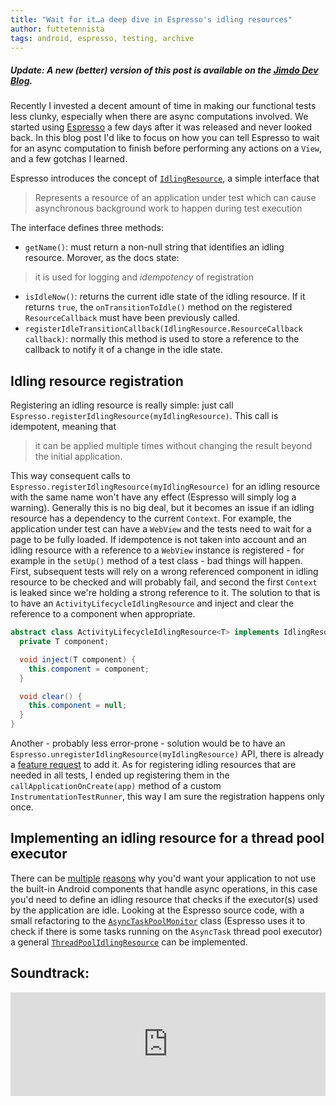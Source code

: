 ```yaml
---
title: "Wait for it…a deep dive in Espresso's idling resources"
author: futtetennista
tags: android, espresso, testing, archive
---
```


##### Update: A new (better) version of this post is available on the [Jimdo Dev Blog](http://dev.jimdo.com/2014/05/09/wait-for-it-a-deep-dive-into-espresso-s-idling-resources/).


Recently I invested a decent amount of time in making our functional tests less clunky, especially when there are async computations involved. We started using [Espresso][espresso] a few days after it was released and never looked back. In this blog post I'd like to focus on how you can tell Espresso to wait for an async computation to finish before performing any actions on a `View`, and a few gotchas I learned.
<!--more-->
Espresso introduces the concept of [`IdlingResource`][ir], a simple interface that

> Represents a resource of an application under test which can cause asynchronous background work to happen during test execution

The interface defines three methods:

* `getName()`: must return a non-null string that identifies an idling resource. Morover, as the docs state:

> it is used for logging and *idempotency* of registration

* `isIdleNow()`: returns the current idle state of the idling resource. If it returns `true`, the `onTransitionToIdle()` method on the registered `ResourceCallback` must have been previously called.
* `registerIdleTransitionCallback(IdlingResource.ResourceCallback callback)`: normally this method is used to store a reference to the callback to notify it of a change in the idle state.

## Idling resource registration
Registering an idling resource is really simple: just call `Espresso.registerIdlingResource(myIdlingResource)`. This call is idempotent, meaning that
> it can be applied multiple times without changing the result beyond the initial application.

This way consequent calls to `Espresso.registerIdlingResource(myIdlingResource)` for an idling resource with the same name won't have any effect (Espresso will simply log a warning). Generally this is no big deal, but it becomes an issue if an idling resource has a dependency to the current `Context`. For example, the application under test can have a `WebView` and the tests need to wait for a page to be fully loaded. If idempotence is not taken into account and an idling resource with a reference to a `WebView` instance is registered - for example in the `setUp()` method of a test class - bad things will happen. First, subsequent tests will rely on a wrong referenced component in idling resource to be checked and will probably fail, and second the first `Context` is leaked since we're holding a strong reference to it. The solution to that is to have an `ActivityLifecycleIdlingResource` and inject and clear the reference to a component when appropriate.
```java
abstract class ActivityLifecycleIdlingResource<T> implements IdlingResource {
  private T component;

  void inject(T component) {
    this.component = component;
  }

  void clear() {
    this.component = null;
  }
}
```

Another - probably less error-prone - solution would be to have an `Espresso.unregisterIdlingResource(myIdlingResource)` API, there is already a [feature request][fr] to add it. As for registering idling resources that are needed in all tests, I ended up registering them in the `callApplicationOnCreate(app)` method of a custom `InstrumentationTestRunner`, this way I am sure the registration happens only once.

## Implementing an idling resource for a thread pool executor
There can be [multiple][efficient-android-threading] [reasons][rx-java-android] why you'd want your application to not use the built-in Android components that handle async operations, in this case you'd need to define an idling resource that checks if the executor(s) used by the application are idle. Looking at the Espresso source code, with a small refactoring to the [`AsyncTaskPoolMonitor`][atpm] class (Espresso uses it to check if there is some tasks running on the `AsyncTask` thread pool executor) a general [`ThreadPoolIdlingResource`][tpir] can be implemented.

## Soundtrack:
<iframe width="100%" height="166" scrolling="no" frameborder="no" src="https://w.soundcloud.com/player/?url=https%3A//api.soundcloud.com/tracks/141161837&amp;color=ff5500&amp;auto_play=false&amp;hide_related=false&amp;show_artwork=true"></iframe>


[espresso]: https://code.google.com/p/android-test-kit/
[ir]: https://android-test-kit.googlecode.com/git/docs/javadocs/apidocs/index.html
[fr]: https://code.google.com/p/android-test-kit/issues/detail?id=65
[atpm]: https://code.google.com/p/android-test-kit/source/browse/espresso/lib/src/main/java/com/google/android/apps/common/testing/ui/espresso/base/AsyncTaskPoolMonitor.java
[tpir]: https://gist.github.com/stefanodacchille/9995163#file-threadpoolidlingresource-java
[rx-java-android]: http://mttkay.github.io/blog/2013/08/25/functional-reactive-programming-on-android-with-rxjava/
[efficient-android-threading]: http://www.slideshare.net/andersgoransson/efficient-android-threading

